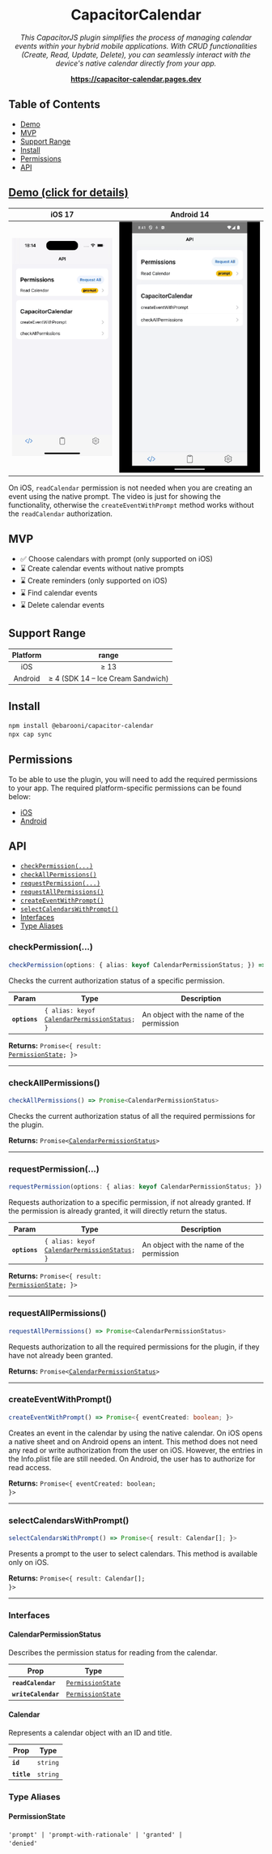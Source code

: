 <h1 align="center">CapacitorCalendar</h1>
<p align="center">
    <em>
        This CapacitorJS plugin simplifies the process of managing calendar events within your hybrid mobile applications. 
        With CRUD functionalities (Create, Read, Update, Delete), you can seamlessly interact with the device's native 
        calendar directly from your app.
    </em>
</p>
<p align="center">
    <a href="https://capacitor-calendar.pages.dev/"><strong>https://capacitor-calendar.pages.dev</strong></a>
    <br>
</p>

## Table of Contents

- [Demo](#demo--click-for-details-)
- [MVP](#mvp)
- [Support Range](#support-range)
- [Install](#install)
- [Permissions](#permissions)
- [API](#api)

## [Demo (click for details)](./example/README.md)


|                 iOS 17                 |                 Android 14                 |
|:--------------------------------------:|:------------------------------------------:|
| ![](./example/src/assets/ios-demo.gif) | ![](./example/src/assets/android-demo.gif) |

On iOS, `readCalendar` permission is not needed when you are creating an event using the native prompt. 
The video is just for showing the functionality, otherwise the `createEventWithPrompt` method works without the `readCalendar` authorization.

## MVP

- ✅ Choose calendars with prompt (only supported on iOS)
- ⌛ Create calendar events without native prompts
- ⌛️ Create reminders (only supported on iOS)
- ⌛️ Find calendar events
- ⌛️ Delete calendar events

## Support Range

|  Platform  |                range                 |
|:----------:|:------------------------------------:|
|    iOS     |               &ge; 13                |
|  Android   | &ge; 4 (SDK 14 – Ice Cream Sandwich) |

## Install

```bash
npm install @ebarooni/capacitor-calendar
npx cap sync
```

## Permissions

To be able to use the plugin, you will need to add the required permissions to your app. The required platform-specific 
permissions can be found below:

* [iOS](./ios/PERMISSIONS.md)
* [Android](./android/PERMISSIONS.md)

## API

<docgen-index>

* [`checkPermission(...)`](#checkpermission)
* [`checkAllPermissions()`](#checkallpermissions)
* [`requestPermission(...)`](#requestpermission)
* [`requestAllPermissions()`](#requestallpermissions)
* [`createEventWithPrompt()`](#createeventwithprompt)
* [`selectCalendarsWithPrompt()`](#selectcalendarswithprompt)
* [Interfaces](#interfaces)
* [Type Aliases](#type-aliases)

</docgen-index>

<docgen-api>
<!--Update the source file JSDoc comments and rerun docgen to update the docs below-->

### checkPermission(...)

```typescript
checkPermission(options: { alias: keyof CalendarPermissionStatus; }) => Promise<{ result: PermissionState; }>
```

Checks the current authorization status of a specific permission.

| Param         | Type                                                                                            | Description                               |
| ------------- | ----------------------------------------------------------------------------------------------- | ----------------------------------------- |
| **`options`** | <code>{ alias: keyof <a href="#calendarpermissionstatus">CalendarPermissionStatus</a>; }</code> | An object with the name of the permission |

**Returns:** <code>Promise&lt;{ result: <a href="#permissionstate">PermissionState</a>; }&gt;</code>

--------------------


### checkAllPermissions()

```typescript
checkAllPermissions() => Promise<CalendarPermissionStatus>
```

Checks the current authorization status of all the required permissions for the plugin.

**Returns:** <code>Promise&lt;<a href="#calendarpermissionstatus">CalendarPermissionStatus</a>&gt;</code>

--------------------


### requestPermission(...)

```typescript
requestPermission(options: { alias: keyof CalendarPermissionStatus; }) => Promise<{ result: PermissionState; }>
```

Requests authorization to a specific permission, if not already granted.
If the permission is already granted, it will directly return the status.

| Param         | Type                                                                                            | Description                               |
| ------------- | ----------------------------------------------------------------------------------------------- | ----------------------------------------- |
| **`options`** | <code>{ alias: keyof <a href="#calendarpermissionstatus">CalendarPermissionStatus</a>; }</code> | An object with the name of the permission |

**Returns:** <code>Promise&lt;{ result: <a href="#permissionstate">PermissionState</a>; }&gt;</code>

--------------------


### requestAllPermissions()

```typescript
requestAllPermissions() => Promise<CalendarPermissionStatus>
```

Requests authorization to all the required permissions for the plugin, if they have not already been granted.

**Returns:** <code>Promise&lt;<a href="#calendarpermissionstatus">CalendarPermissionStatus</a>&gt;</code>

--------------------


### createEventWithPrompt()

```typescript
createEventWithPrompt() => Promise<{ eventCreated: boolean; }>
```

Creates an event in the calendar by using the native calendar.
On iOS opens a native sheet and on Android opens an intent.
This method does not need any read or write authorization from the user on iOS. However, the entries in the Info.plist file are still needed.
On Android, the user has to authorize for read access.

**Returns:** <code>Promise&lt;{ eventCreated: boolean; }&gt;</code>

--------------------


### selectCalendarsWithPrompt()

```typescript
selectCalendarsWithPrompt() => Promise<{ result: Calendar[]; }>
```

Presents a prompt to the user to select calendars. This method is available only on iOS.

**Returns:** <code>Promise&lt;{ result: Calendar[]; }&gt;</code>

--------------------


### Interfaces


#### CalendarPermissionStatus

Describes the permission status for reading from the calendar.

| Prop                | Type                                                        |
| ------------------- | ----------------------------------------------------------- |
| **`readCalendar`**  | <code><a href="#permissionstate">PermissionState</a></code> |
| **`writeCalendar`** | <code><a href="#permissionstate">PermissionState</a></code> |


#### Calendar

Represents a calendar object with an ID and title.

| Prop        | Type                |
| ----------- | ------------------- |
| **`id`**    | <code>string</code> |
| **`title`** | <code>string</code> |


### Type Aliases


#### PermissionState

<code>'prompt' | 'prompt-with-rationale' | 'granted' | 'denied'</code>

</docgen-api>
